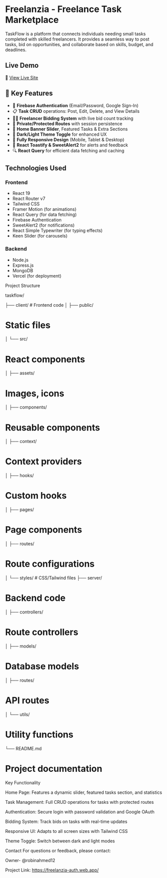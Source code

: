 
# Freelanzia - Freelance Task Marketplace



TaskFlow is a platform that connects individuals needing small tasks completed with skilled freelancers. It provides a seamless way to post tasks, bid on opportunities, and collaborate based on skills, budget, and deadlines.

## Live Demo

🔗 [View Live Site](https://freelanzia-auth.web.app/)



## 🚀 Key Features

- 🔐 **Firebase Authentication** (Email/Password, Google Sign-In)
- 📋 **Task CRUD** operations: Post, Edit, Delete, and View Details
- 🧑‍💻 **Freelancer Bidding System** with live bid count tracking
- 🎯 **Private/Protected Routes** with session persistence
- 🎡 **Home Banner Slider**, Featured Tasks & Extra Sections
- 🌙 **Dark/Light Theme Toggle** for enhanced UX
- 📱 **Fully Responsive Design** (Mobile, Tablet & Desktop)
- 🍞 **React Toastify & SweetAlert2** for alerts and feedback
- 🔍 **React Query** for efficient data fetching and caching




## Technologies Used

### Frontend
- React 19
- React Router v7
- Tailwind CSS
- Framer Motion (for animations)
- React Query (for data fetching)
- Firebase Authentication
- SweetAlert2 (for notifications)
- React Simple Typewriter (for typing effects)
- Keen Slider (for carousels)

### Backend
- Node.js
- Express.js
- MongoDB
- Vercel (for deployment)




Project Structure



taskflow/

├── client/                  # Frontend code
│   ├── public/       
# Static files
│   └── src/      
# React components
│       ├── assets/ 
# Images, icons
│       ├── components/ 
# Reusable components
│       ├── context/ 
# Context providers
│       ├── hooks/ 
# Custom hooks
│       ├── pages/ 
# Page components

│       ├── routes/
# Route configurations
│       └── styles/          # CSS/Tailwind files
├── server/     
# Backend code
│   ├── controllers/
# Route controllers
│   ├── models/  
# Database models
│   ├── routes/    
# API routes
│   └── utils/    
# Utility functions
└── README.md     
# Project documentation



Key Functionality

Home Page: 
Features a dynamic slider, featured tasks section, and statistics

Task Management:
Full CRUD operations for tasks with protected routes

Authentication: 
Secure login with password validation and Google OAuth

Bidding System:
Track bids on tasks with real-time updates

Responsive UI:
Adapts to all screen sizes with Tailwind CSS

Theme Toggle:
Switch between dark and light modes


Contact
For questions or feedback, please contact:

Owner- @robinahmed12

Project Link: https://freelanzia-auth.web.app/
